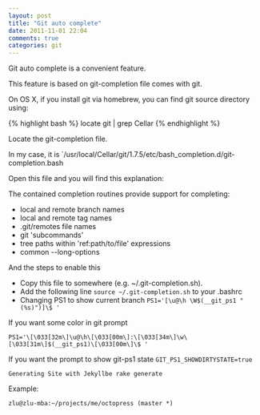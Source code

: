 ```yaml
---
layout: post
title: "Git auto complete"
date: 2011-11-01 22:04
comments: true
categories: git
---
```


Git auto complete is a convenient feature.

This feature is based on git-completion file comes with git.

On OS X, if you install git via homebrew, you can find git source directory using:

{% highlight bash %}
locate git | grep Cellar
{% endhighlight %}

Locate the git-completion file.

In my case, it is `/usr/local/Cellar/git/1.7.5/etc/bash_completion.d/git-completion.bash

Open this file and you will find this explanation:

The contained completion routines provide support for completing:

* local and remote branch names
* local and remote tag names
* .git/remotes file names
* git 'subcommands'
* tree paths within 'ref:path/to/file' expressions
* common --long-options

And the steps to enable this

* Copy this file to somewhere (e.g. ~/.git-completion.sh).
* Add the following line `source ~/.git-completion.sh` to your .bashrc
* Changing PS1 to show current branch `PS1='[\u@\h \W$(__git_ps1 " (%s)")]\$ '`

If you want some color in git prompt

`PS1='\[\033[32m\]\u@\h\[\033[00m\]:\[\033[34m\]\w\[\033[31m\]$(__git_ps1)\[\033[00m\]\$ '`

If you want the prompt to show git-ps1 state
`GIT_PS1_SHOWDIRTYSTATE=true`

`Generating Site with Jekyllbe rake generate`

Example:

`zlu@zlu-mba:~/projects/me/octopress (master *)`